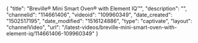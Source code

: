 {
    "title": "Breville&reg; Mini Smart Oven&reg; with Element IQ&trade;",
    "description": "",
    "channelid": "114661406",
    "videoid": "109960349",
    "date_created": "1502517195",
    "date_modified": "1516124886",
    "type": "captivate",
    "layout": "channelVideo",
    "url": "\/latest-videos\/breville-mini-smart-oven-with-element-iq\/114661406-109960349"
}